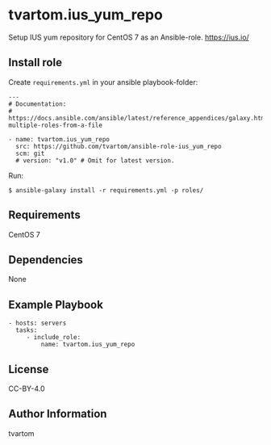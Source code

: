 tvartom.ius_yum_repo
====================

Setup IUS yum repository for CentOS 7 as an Ansible-role.
https://ius.io/

Install role
------------

Create `requirements.yml` in your ansible playbook-folder:

    ---
    # Documentation:
    # https://docs.ansible.com/ansible/latest/reference_appendices/galaxy.html#installing-multiple-roles-from-a-file
    
    - name: tvartom.ius_yum_repo
      src: https://github.com/tvartom/ansible-role-ius_yum_repo
      scm: git
      # version: "v1.0" # Omit for latest version.

Run:

    $ ansible-galaxy install -r requirements.yml -p roles/


Requirements
------------

CentOS 7

Dependencies
------------

None

Example Playbook
----------------

    - hosts: servers
      tasks:
         - include_role:
             name: tvartom.ius_yum_repo

License
-------

CC-BY-4.0

Author Information
------------------

tvartom
